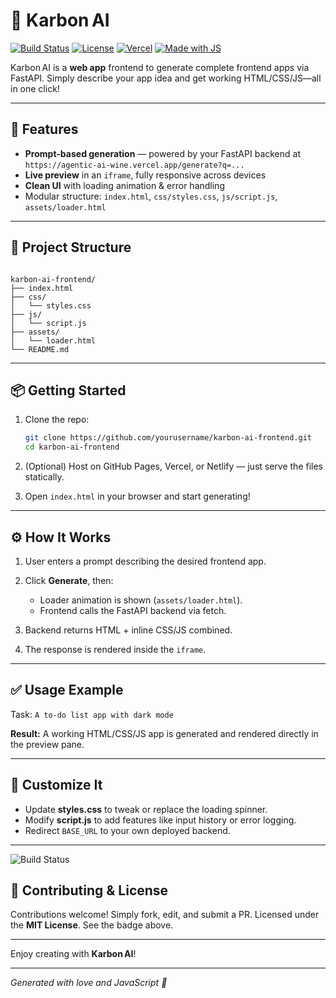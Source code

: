 # 🎨 Karbon AI

[![Build Status](https://img.shields.io/badge/build-passing-brightgreen?style=for-the-badge&logo=github-actions&logoColor=white)]()
[![License](https://img.shields.io/badge/license-MIT-blue?style=for-the-badge&logo=github)]()
[![Vercel](https://img.shields.io/badge/deployed_on-Vercel-black?style=for-the-badge&logo=vercel&logoColor=white)]()
[![Made with JS](https://img.shields.io/badge/made_with-JavaScript-yellow?style=for-the-badge&logo=javascript&logoColor=white)]()

Karbon AI is a **web app** frontend to generate complete frontend apps via FastAPI. Simply describe your app idea and get working HTML/CSS/JS—all in one click!

---

## 🚀 Features

- **Prompt-based generation** — powered by your FastAPI backend at `https://agentic-ai-wine.vercel.app/generate?q=...`
- **Live preview** in an `iframe`, fully responsive across devices
- **Clean UI** with loading animation & error handling
- Modular structure: `index.html`, `css/styles.css`, `js/script.js`, `assets/loader.html`

---

## 📂 Project Structure

```

karbon-ai-frontend/
├── index.html
├── css/
│   └── styles.css
├── js/
│   └── script.js
├── assets/
│   └── loader.html
└── README.md

````

---

## 📦 Getting Started

1. Clone the repo:
   ```bash
   git clone https://github.com/yourusername/karbon-ai-frontend.git
   cd karbon-ai-frontend
    ````

2. (Optional) Host on GitHub Pages, Vercel, or Netlify — just serve the files statically.

3. Open `index.html` in your browser and start generating!

---

## ⚙️ How It Works

1. User enters a prompt describing the desired frontend app.
2. Click **Generate**, then:

   * Loader animation is shown (`assets/loader.html`).
   * Frontend calls the FastAPI backend via fetch.
3. Backend returns HTML + inline CSS/JS combined.
4. The response is rendered inside the `iframe`.

---

## ✅ Usage Example

Task: `A to-do list app with dark mode`

**Result:** A working HTML/CSS/JS app is generated and rendered directly in the preview pane.

---

## 🧩 Customize It

* Update **styles.css** to tweak or replace the loading spinner.
* Modify **script.js** to add features like input history or error logging.
* Redirect `BASE_URL` to your own deployed backend.

---

![Build Status](https://img.shields.io/badge/build-passing-brightgreen?style=for-the-badge&logo=github-actions)



## 🔗 Contributing & License

Contributions welcome! Simply fork, edit, and submit a PR.
Licensed under the **MIT License**. See the badge above.

---

Enjoy creating with **Karbon AI**!

---

*Generated with love and JavaScript 💛*

[1]: https://shields.io/?utm_source=chatgpt.com "Shields.io"
[2]: https://github.com/alexandresanlim/Badges4-README.md-Profile?utm_source=chatgpt.com "Welcome! Badges 4 README.md Profile - GitHub"
[3]: https://shields.io/badges?utm_source=chatgpt.com "Static Badge - Shields.io"
